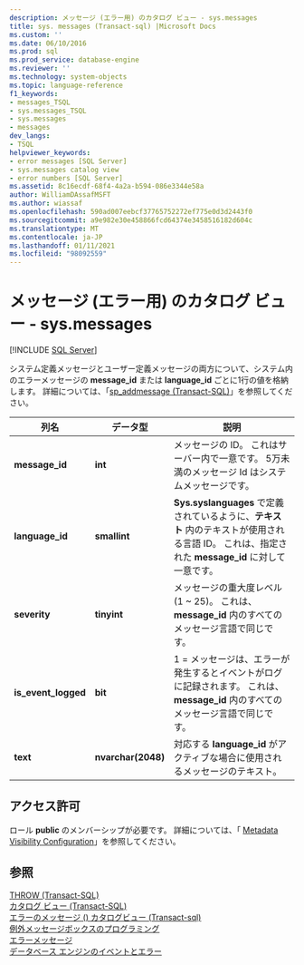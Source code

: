 ```yaml
---
description: メッセージ (エラー用) のカタログ ビュー - sys.messages
title: sys. messages (Transact-sql) |Microsoft Docs
ms.custom: ''
ms.date: 06/10/2016
ms.prod: sql
ms.prod_service: database-engine
ms.reviewer: ''
ms.technology: system-objects
ms.topic: language-reference
f1_keywords:
- messages_TSQL
- sys.messages_TSQL
- sys.messages
- messages
dev_langs:
- TSQL
helpviewer_keywords:
- error messages [SQL Server]
- sys.messages catalog view
- error numbers [SQL Server]
ms.assetid: 8c16ecdf-68f4-4a2a-b594-086e3344e58a
author: WilliamDAssafMSFT
ms.author: wiassaf
ms.openlocfilehash: 590ad007eebcf37765752272ef775e0d3d2443f0
ms.sourcegitcommit: a9e982e30e458866fcd64374e3458516182d604c
ms.translationtype: MT
ms.contentlocale: ja-JP
ms.lasthandoff: 01/11/2021
ms.locfileid: "98092559"
---
```

# <a name="messages-for-errors-catalog-views---sysmessages"></a>メッセージ (エラー用) のカタログ ビュー - sys.messages
[!INCLUDE [SQL Server](../../includes/applies-to-version/sqlserver.md)]

  システム定義メッセージとユーザー定義メッセージの両方について、システム内のエラーメッセージの **message_id** または **language_id** ごとに1行の値を格納します。 詳細については、「[sp_addmessage &#40;Transact-SQL&#41;](../../relational-databases/system-stored-procedures/sp-addmessage-transact-sql.md)」を参照してください。  
   
|列名|データ型|説明|  
|-----------------|---------------|-----------------|  
|**message_id**|**int**|メッセージの ID。 これはサーバー内で一意です。 5万未満のメッセージ Id はシステムメッセージです。|  
|**language_id**|**smallint**|**Sys.syslanguages** で定義されているように、**テキスト** 内のテキストが使用される言語 ID。 これは、指定された **message_id** に対して一意です。|  
|**severity**|**tinyint**|メッセージの重大度レベル (1 ~ 25)。 これは、 **message_id** 内のすべてのメッセージ言語で同じです。|  
|**is_event_logged**|**bit**|1 = メッセージは、エラーが発生するとイベントがログに記録されます。 これは、 **message_id** 内のすべてのメッセージ言語で同じです。|  
|**text**|**nvarchar(2048)**|対応する **language_id** がアクティブな場合に使用されるメッセージのテキスト。|  
  
## <a name="permissions"></a>アクセス許可  
 ロール **public** のメンバーシップが必要です。 詳細については、「 [Metadata Visibility Configuration](../../relational-databases/security/metadata-visibility-configuration.md)」を参照してください。  
  
## <a name="see-also"></a>参照  
 [THROW &#40;Transact-SQL&#41;](../../t-sql/language-elements/throw-transact-sql.md)   
 [カタログ ビュー &#40;Transact-SQL&#41;](../../relational-databases/system-catalog-views/catalog-views-transact-sql.md)   
 [エラーのメッセージ &#40;&#41; カタログビュー &#40;Transact-sql&#41;]()   
 [例外メッセージボックスのプログラミング](/previous-versions/sql/sql-server-2016/ms166343(v=sql.130))   
 [エラーメッセージ](../../relational-databases/native-client-odbc-error-messages/error-messages.md)   
 [データベース エンジンのイベントとエラー](../../relational-databases/errors-events/database-engine-events-and-errors.md)  
  
